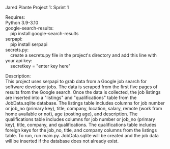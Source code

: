 Jared Plante Project 1: Sprint 1

Requires:\
Python 3.9-3.10\
google-search-results:\
    &nbsp;&nbsp;&nbsp;&nbsp;pip install google-search-results\
serpapi:\
    &nbsp;&nbsp;&nbsp;&nbsp;pip install serpapi\
secrets.py:\
    &nbsp;&nbsp;&nbsp;&nbsp;create a secrets.py file in the project's directory and add this line with your api key:\
    &nbsp;&nbsp;&nbsp;&nbsp;secretkey = "enter key here"

Description:\
This project uses serpapi to grab data from a Google job search for software developer jobs. The data is scraped from the first five pages of results from the Google search.
Once the data is collected, the job listings are inserted into a "listings" and "qualifications" table from the JobData.sqlite database. The listings table includes columns for job number or job_no (primary key), title, company, location, salary, remote (work from home available or not), age (posting age), and description. The qualifications table includes columns for job number or job_no (primary key), title, company, and qualifications. The qualifications table includes foreign keys for the job_no, title, and company columns from the listings table.
To run, run main.py. JobData.sqlite will be created and the job data will be inserted if the database does not already exist.

